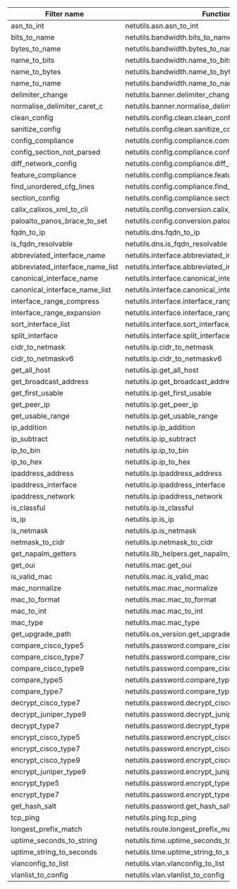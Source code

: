 | Filter name | Function |
| ---------- | ------ |
| asn_to_int | netutils.asn.asn_to_int |
| bits_to_name | netutils.bandwidth.bits_to_name |
| bytes_to_name | netutils.bandwidth.bytes_to_name |
| name_to_bits | netutils.bandwidth.name_to_bits |
| name_to_bytes | netutils.bandwidth.name_to_bytes |
| name_to_name | netutils.bandwidth.name_to_name |
| delimiter_change | netutils.banner.delimiter_change |
| normalise_delimiter_caret_c | netutils.banner.normalise_delimiter_caret_c |
| clean_config | netutils.config.clean.clean_config |
| sanitize_config | netutils.config.clean.sanitize_config |
| config_compliance | netutils.config.compliance.compliance |
| config_section_not_parsed | netutils.config.compliance.config_section_not_parsed |
| diff_network_config | netutils.config.compliance.diff_network_config |
| feature_compliance | netutils.config.compliance.feature_compliance |
| find_unordered_cfg_lines | netutils.config.compliance.find_unordered_cfg_lines |
| section_config | netutils.config.compliance.section_config |
| calix_calixos_xml_to_cli | netutils.config.conversion.calix_calixos_xml_to_cli |
| paloalto_panos_brace_to_set | netutils.config.conversion.paloalto_panos_brace_to_set |
| fqdn_to_ip | netutils.dns.fqdn_to_ip |
| is_fqdn_resolvable | netutils.dns.is_fqdn_resolvable |
| abbreviated_interface_name | netutils.interface.abbreviated_interface_name |
| abbreviated_interface_name_list | netutils.interface.abbreviated_interface_name_list |
| canonical_interface_name | netutils.interface.canonical_interface_name |
| canonical_interface_name_list | netutils.interface.canonical_interface_name_list |
| interface_range_compress | netutils.interface.interface_range_compress |
| interface_range_expansion | netutils.interface.interface_range_expansion |
| sort_interface_list | netutils.interface.sort_interface_list |
| split_interface | netutils.interface.split_interface |
| cidr_to_netmask | netutils.ip.cidr_to_netmask |
| cidr_to_netmaskv6 | netutils.ip.cidr_to_netmaskv6 |
| get_all_host | netutils.ip.get_all_host |
| get_broadcast_address | netutils.ip.get_broadcast_address |
| get_first_usable | netutils.ip.get_first_usable |
| get_peer_ip | netutils.ip.get_peer_ip |
| get_usable_range | netutils.ip.get_usable_range |
| ip_addition | netutils.ip.ip_addition |
| ip_subtract | netutils.ip.ip_subtract |
| ip_to_bin | netutils.ip.ip_to_bin |
| ip_to_hex | netutils.ip.ip_to_hex |
| ipaddress_address | netutils.ip.ipaddress_address |
| ipaddress_interface | netutils.ip.ipaddress_interface |
| ipaddress_network | netutils.ip.ipaddress_network |
| is_classful | netutils.ip.is_classful |
| is_ip | netutils.ip.is_ip |
| is_netmask | netutils.ip.is_netmask |
| netmask_to_cidr | netutils.ip.netmask_to_cidr |
| get_napalm_getters | netutils.lib_helpers.get_napalm_getters |
| get_oui | netutils.mac.get_oui |
| is_valid_mac | netutils.mac.is_valid_mac |
| mac_normalize | netutils.mac.mac_normalize |
| mac_to_format | netutils.mac.mac_to_format |
| mac_to_int | netutils.mac.mac_to_int |
| mac_type | netutils.mac.mac_type |
| get_upgrade_path | netutils.os_version.get_upgrade_path |
| compare_cisco_type5 | netutils.password.compare_cisco_type5 |
| compare_cisco_type7 | netutils.password.compare_cisco_type7 |
| compare_cisco_type9 | netutils.password.compare_cisco_type9 |
| compare_type5 | netutils.password.compare_type5 |
| compare_type7 | netutils.password.compare_type7 |
| decrypt_cisco_type7 | netutils.password.decrypt_cisco_type7 |
| decrypt_juniper_type9 | netutils.password.decrypt_juniper_type9 |
| decrypt_type7 | netutils.password.decrypt_type7 |
| encrypt_cisco_type5 | netutils.password.encrypt_cisco_type5 |
| encrypt_cisco_type7 | netutils.password.encrypt_cisco_type7 |
| encrypt_cisco_type9 | netutils.password.encrypt_cisco_type9 |
| encrypt_juniper_type9 | netutils.password.encrypt_juniper_type9 |
| encrypt_type5 | netutils.password.encrypt_type5 |
| encrypt_type7 | netutils.password.encrypt_type7 |
| get_hash_salt | netutils.password.get_hash_salt |
| tcp_ping | netutils.ping.tcp_ping |
| longest_prefix_match | netutils.route.longest_prefix_match |
| uptime_seconds_to_string | netutils.time.uptime_seconds_to_string |
| uptime_string_to_seconds | netutils.time.uptime_string_to_seconds |
| vlanconfig_to_list | netutils.vlan.vlanconfig_to_list |
| vlanlist_to_config | netutils.vlan.vlanlist_to_config |